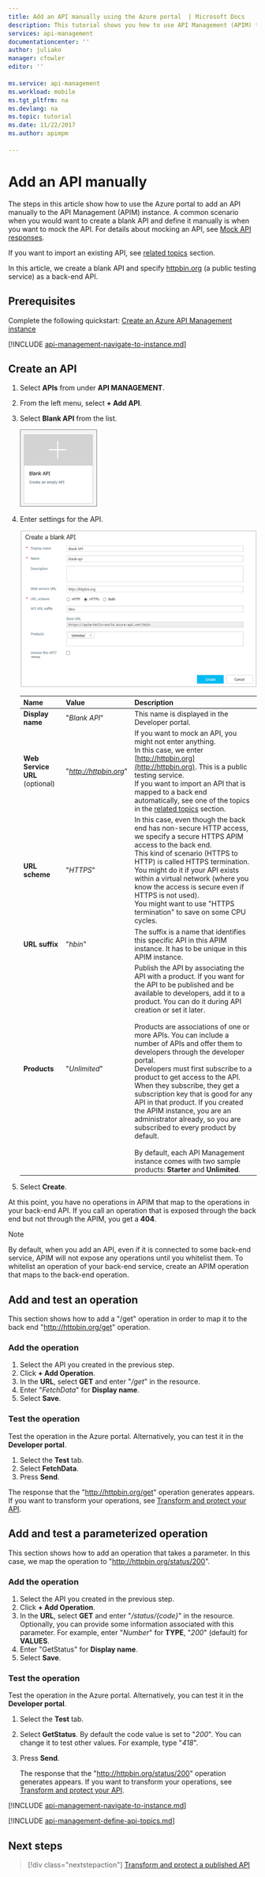 ```yaml
---
title: Add an API manually using the Azure portal  | Microsoft Docs
description: This tutorial shows you how to use API Management (APIM) to add an API manually.
services: api-management
documentationcenter: ''
author: juliako
manager: cfowler
editor: ''

ms.service: api-management
ms.workload: mobile
ms.tgt_pltfrm: na
ms.devlang: na
ms.topic: tutorial
ms.date: 11/22/2017
ms.author: apimpm

---
```

# Add an API manually 

The steps in this article show how to use the Azure portal to add an API manually to the API Management (APIM) instance. A common scenario when you would want to create a blank API and define it manually is when you want to mock the API. For details about mocking an API, see [Mock API responses](mock-api-responses.md).

If you want to import an existing API, see [related topics](#related-topics) section.

In this article, we create a blank API and specify [httpbin.org](http://httpbin.org) (a public testing service) as a back-end API.

## Prerequisites

Complete the following quickstart: [Create an Azure API Management instance](get-started-create-service-instance.md)

[!INCLUDE [api-management-navigate-to-instance.md](../../includes/api-management-navigate-to-instance.md)]

## Create an API

1. Select **APIs** from under **API MANAGEMENT**.
2. From the left menu, select **+ Add API**.
3. Select **Blank API** from the list.

    ![Blank API](media/add-api-manually/blank-api.png)
4. Enter settings for the API.

    ![Settings](media/add-api-manually/settings.png)

    |**Name**|**Value**|**Description**|
    |---|---|---|
    |**Display name**|"*Blank API*" |This name is displayed in the Developer portal.|
    |**Web Service URL** (optional)| "*http://httpbin.org*"| If you want to mock an API, you might not enter anything. <br/>In this case, we enter [http://httpbin.org](http://httpbin.org). This is a public testing service. <br/>If you want to import an API that is mapped to a back end automatically, see one of the topics in the [related topics](#related-topics) section.|
    |**URL scheme**|"*HTTPS*"|In this case, even though the back end has non-secure HTTP access, we specify a secure HTTPS APIM access to the back end. <br/>This kind of scenario (HTTPS to HTTP) is called HTTPS termination. You might do it if your API exists within a virtual network (where you know the access is secure even if HTTPS is not used). <br/>You might want to use "HTTPS termination" to save on some CPU cycles.|
    |**URL suffix**|"*hbin*"| The suffix is a name that identifies this specific API in this APIM instance. It has to be unique in this APIM instance.|
    |**Products**|"*Unlimited*" |Publish the API by associating the API with a product. If you want for the API to be published and be available to developers, add it to a product. You can do it during API creation or set it later.<br/><br/>Products are associations of one or more APIs. You can include a number of APIs and offer them to developers through the developer portal. <br/>Developers must first subscribe to a product to get access to the API. When they subscribe, they get a subscription key that is good for any API in that product. If you created the APIM instance, you are an administrator already, so you are subscribed to every product by default.<br/><br/> By default, each API Management instance comes with two sample products: **Starter** and **Unlimited**.| 
5. Select **Create**.

At this point, you have no operations in APIM that map to the operations in your back-end API. If you call an operation that is exposed through the back end but not through the APIM, you get a **404**. 

>[!NOTE] 
> By default, when you add an API, even if it is connected to some back-end service, APIM will not expose any operations until you whitelist them. To whitelist an operation of your back-end service, create an APIM operation that maps to the back-end operation.
>

## Add and test an operation

This section shows how to add a "/get" operation in order to map it to the back end "http://httpbin.org/get" operation.

### Add the operation

1. Select the API you created in the previous step.
2. Click **+ Add Operation**.
3. In the **URL**, select **GET** and enter "*/get*" in the resource.
4. Enter "*FetchData*" for **Display name**.
5. Select **Save**.

### Test the operation

Test the operation in the Azure portal. Alternatively, you can test it in the **Developer portal**.

1. Select the **Test** tab.
2. Select **FetchData**.
3. Press **Send**.

The response that the "http://httpbin.org/get" operation generates appears. If you want to transform your operations, see [Transform and protect your API](transform-api.md).

## Add and test a parameterized operation

This section shows how to add an operation that takes a parameter. In this case, we map the operation to "http://httpbin.org/status/200".

### Add the operation

1. Select the API you created in the previous step.
2. Click **+ Add Operation**.
3. In the **URL**, select **GET** and enter "*/status/{code}*" in the resource. Optionally, you can provide some information associated with this parameter. For example, enter "*Number*" for **TYPE**, "*200*" (default) for **VALUES**.
4. Enter "GetStatus" for **Display name**.
5. Select **Save**.

### Test the operation 

Test the operation in the Azure portal.  Alternatively, you can test it in the **Developer portal**.

1. Select the **Test** tab.
2. Select **GetStatus**. By default the code value is set to "*200*". You can change it to test other values. For example, type "*418*".
3. Press **Send**.

    The response that the "http://httpbin.org/status/200" operation generates appears. If you want to transform your operations, see [Transform and protect your API](transform-api.md).

[!INCLUDE [api-management-navigate-to-instance.md](../../includes/api-management-append-apis.md)]

[!INCLUDE [api-management-define-api-topics.md](../../includes/api-management-define-api-topics.md)]

## Next steps

> [!div class="nextstepaction"]
> [Transform and protect a published API](transform-api.md)
